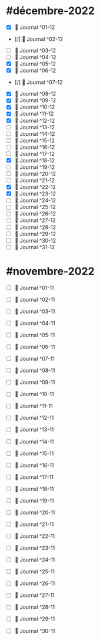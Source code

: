 # #décembre-2022
- [x] 📅 Journal ^01-12
- [/] 📅 Journal ^02-12
- [ ] 📅 Journal ^03-12
- [ ] 📅 Journal ^04-12
- [x] 📅 Journal ^05-12
- [x] 📅 Journal ^06-12
- [/] 📅 Journal ^07-12
- [x] 📅 Journal ^08-12
- [x] 📅 Journal ^09-12
- [x] 📅 Journal ^10-12
- [x] 📅 Journal ^11-12
- [x] 📅 Journal ^12-12
- [ ] 📅 Journal ^13-12
- [ ] 📅 Journal ^14-12
- [ ] 📅 Journal ^15-12
- [ ] 📅 Journal ^16-12
- [ ] 📅 Journal ^17-12
- [x] 📅 Journal ^18-12
- [ ] 📅 Journal ^19-12
- [ ] 📅 Journal ^20-12
- [ ] 📅 Journal ^21-12
- [x] 📅 Journal ^22-12
- [x] 📅 Journal ^23-12
- [ ] 📅 Journal ^24-12
- [ ] 📅 Journal ^25-12
- [ ] 📅 Journal ^26-12
- [ ] 📅 Journal ^27-12
- [ ] 📅 Journal ^28-12
- [ ] 📅 Journal ^29-12
- [ ] 📅 Journal ^30-12
- [ ] 📅 Journal ^31-12

# #novembre-2022
- [ ] 📅 Journal ^01-11
- [ ] 📅 Journal ^02-11
- [ ] 📅 Journal ^03-11
- [ ] 📅 Journal ^04-11
- [ ] 📅 Journal ^05-11
- [ ] 📅 Journal ^06-11
- [ ] 📅 Journal ^07-11
- [ ] 📅 Journal ^08-11
- [ ] 📅 Journal ^09-11
- [ ] 📅 Journal ^10-11
- [ ] 📅 Journal ^11-11
- [ ] 📅 Journal ^12-11
- [ ] 📅 Journal ^13-11
- [ ] 📅 Journal ^14-11
- [ ] 📅 Journal ^15-11
- [ ] 📅 Journal ^16-11
- [ ] 📅 Journal ^17-11
- [ ] 📅 Journal ^18-11
- [ ] 📅 Journal ^19-11
- [ ] 📅 Journal ^20-11
- [ ] 📅 Journal ^21-11
- [ ] 📅 Journal ^22-11
- [ ] 📅 Journal ^23-11
- [ ] 📅 Journal ^24-11
- [ ] 📅 Journal ^25-11
- [ ] 📅 Journal ^26-11
- [ ] 📅 Journal ^27-11
- [ ] 📅 Journal ^28-11
- [ ] 📅 Journal ^29-11
- [ ] 📅 Journal ^30-11

